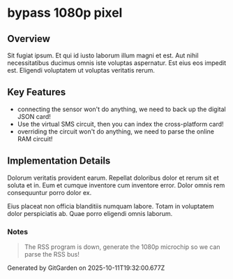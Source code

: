 # bypass 1080p pixel

## Overview
Sit fugiat ipsum. Et qui id iusto laborum illum magni et est. Aut nihil necessitatibus ducimus omnis iste voluptas aspernatur. Est eius eos impedit est. Eligendi voluptatem ut voluptas veritatis rerum.

## Key Features
- connecting the sensor won't do anything, we need to back up the digital JSON card!
- Use the virtual SMS circuit, then you can index the cross-platform card!
- overriding the circuit won't do anything, we need to parse the online RAM circuit!

## Implementation Details
Dolorum veritatis provident earum. Repellat doloribus dolor et rerum sit et soluta et in. Eum et cumque inventore cum inventore error. Dolor omnis rem consequuntur porro dolor ex.
 Eius placeat non officia blanditiis numquam labore. Totam in voluptatem dolor perspiciatis ab. Quae porro eligendi omnis laborum.

### Notes
> The RSS program is down, generate the 1080p microchip so we can parse the RSS bus!

Generated by GitGarden on 2025-10-11T19:32:00.677Z